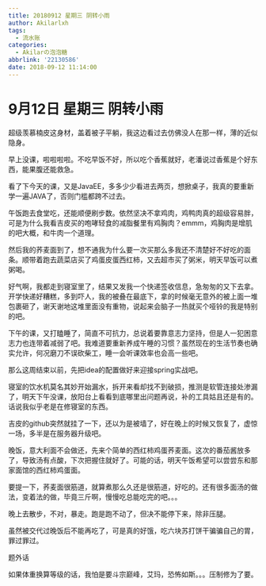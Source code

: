 ```yaml
---
title: 20180912 星期三 阴转小雨
author: Akilarlxh
tags:
  - 流水账
categories:
  - Akilarの泡泡糖
abbrlink: '22130586'
date: 2018-09-12 11:14:00
---
```

# 9月12日 星期三 阴转小雨

超级羡慕楠皮这身材，盖着被子平躺，我这边看过去仿佛没人在那一样，薄的近似隐身。

早上没课，啦啦啦啦。不吃早饭不好，所以吃个香蕉就好，老潘说过香蕉是个好东西，能果腹还能救急。

看了下今天的课，又是JavaEE，多多少少看进去两页，想掀桌子，我真的要重新学一遍JAVA了，否则门槛都跨不过去。

午饭跑去食堂吃，还能顺便刷步数。依然坚决不拿鸡肉，鸡鸭肉真的超级容易胖，可是为什么我看吉皮买的咆哮轻食的减脂餐里有鸡胸肉？emmm，鸡胸肉是增肌的吧大概，和牛肉一个道理。

然后我的荞麦面到了，想不通我为什么要一次买那么多我还不清楚好不好吃的面条。顺带着跑去蔬菜店买了鸡蛋皮蛋西红柿，又去超市买了粥米，明天早饭可以煮粥喝。

好气啊，我都走到寝室里了，结果又发我一个快递签收信息，急匆匆的又下去拿。开学快递好糟糕，多到吓人，我的被叠在最底下，拿的时候毫无意外的被上面一堆包裹砸了，谢天谢地这堆里面没有重物，说起来会脑子一热就买个哑铃的我是特别的吧。

下午的课，又打瞌睡了，简直不可抗力，总说着要靠意志力坚持，但是人一犯困意志力也连带着减弱了吧。我难道要重新养成午睡的习惯？虽然现在的生活节奏也确实允许，何况磨刀不误砍柴工，睡一会听课效率也会高一些吧。

那么这周结束以前，先把idea的配置做好来迎接spring实战吧。

寝室的饮水机莫名其妙开始漏水，拆开来看却找不到破损，推测是软管连接处渗漏了，明天下午没课，放阳台上看看到底哪里出问题再说，补的工具姑且还是有的。话说我似乎老是在修寝室的东西。

吉皮的github突然就挂了一下，还以为是被墙了，好在晚上的时候又恢复了，虚惊一场，多半是在服务器升级吧。

晚饭，意大利面不会做还，先来个简单的西红柿鸡蛋荞麦面。这次的番茄酱放多了，导致汤有点酸，下次把握住就好了。可能的话，明天午饭希望可以尝尝东和那家面馆的西红柿鸡蛋面。

要提一下，荞麦面很筋道，就算煮那么久还是很筋道，好吃的。还有很多面汤的做法，变着法的做，毕竟三斤啊，慢慢吃总能吃完的吧。。。

晚上去散步，不对，暴走。跑是跑不动了，但决不能停下来，除非压腿。

虽然被交代过晚饭后不能再吃了，可是真的好饿，吃六块苏打饼干骗骗自己的胃，罪过罪过。

题外话

如果体重换算等级的话，我怕是要斗宗巅峰，艾玛，恐怖如斯。。。压制修为了要。

